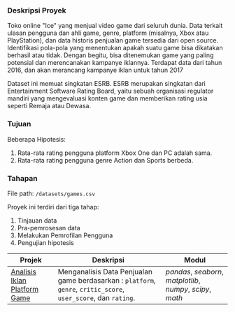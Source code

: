 ### Deskripsi Proyek
Toko online "Ice" yang menjual video game dari seluruh dunia. Data terkait ulasan pengguna dan ahli game, genre, platform (misalnya, Xbox atau PlayStation), dan data historis penjualan game tersedia dari open source. Identifikasi pola-pola yang menentukan apakah suatu game bisa dikatakan berhasil atau tidak. Dengan begitu, bisa ditenemukan game yang paling potensial dan merencanakan kampanye iklannya.
Terdapat data dari tahun 2016, dan akan merancang kampanye iklan untuk tahun 2017

Dataset ini memuat singkatan ESRB. ESRB merupakan singkatan dari Entertainment Software Rating Board, yaitu sebuah organisasi regulator mandiri yang mengevaluasi konten game dan memberikan rating usia seperti Remaja atau Dewasa.

### Tujuan
Beberapa Hipotesis:
1. Rata-rata rating pengguna platform Xbox One dan PC adalah sama. 
2. Rata-rata rating pengguna genre Action dan Sports berbeda.

### Tahapan
File path: `/datasets/games.csv`

Proyek ini terdiri dari tiga tahap:
 1. Tinjauan data
 2. Pra-pemrosesan data
 3. Melakukan Pemrofilan Pengguna
 4. Pengujian hipotesis

| Projek | Deskripsi | Modul |
| ------- | ------- | ------- |
| [Analisis Iklan Platform Game](https://github.com/vikrayudha/Project_TripleTen/blob/main/Project%2005%20-%20Analisis%20Iklan%20Game/Project%205.ipynb) | Menganalisis Data Penjualan game berdasarkan : `platform`, `genre`, `critic_score`, `user_score`, dan `rating`. | *pandas*, *seaborn*, *matplotlib*, *numpy*, *scipy*, *math*|
